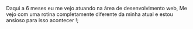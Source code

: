 

Daqui a 6 meses eu me vejo atuando na área de desenvolvimento web, Me vejo com uma rotina completamente diferente da minha atual e estou ansioso para isso acontecer !;

